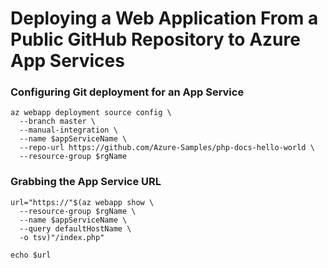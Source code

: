 # Deploying a Web Application From a Public GitHub Repository to Azure App Services


### Configuring Git deployment for an App Service
```
az webapp deployment source config \
  --branch master \
  --manual-integration \
  --name $appServiceName \
  --repo-url https://github.com/Azure-Samples/php-docs-hello-world \
  --resource-group $rgName

```

### Grabbing the App Service URL
```
url="https://"$(az webapp show \
  --resource-group $rgName \
  --name $appServiceName \
  --query defaultHostName \
  -o tsv)"/index.php"

echo $url
```